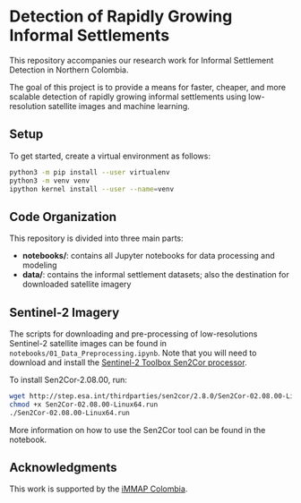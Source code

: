 # Detection of Rapidly Growing Informal Settlements 

This repository accompanies our research work for Informal Settlement Detection in Northern Colombia.

The goal of this project is to provide a means for faster, cheaper, and more scalable detection of rapidly growing informal settlements using low-resolution satellite images and machine learning.

## Setup 
To get started, create a virtual environment as follows:
```sh
python3 -m pip install --user virtualenv
python3 -m venv venv
ipython kernel install --user --name=venv
```

## Code Organization
This repository is divided into three main parts:

- **notebooks/**: contains all Jupyter notebooks for data processing and modeling
- **data/**: contains the informal settlement datasets; also the destination for downloaded satellite imagery

## Sentinel-2 Imagery
The scripts for downloading and pre-processing of low-resolutions Sentinel-2 satellite images can be found in `notebooks/01_Data_Preprocessing.ipynb`. Note that you will need to download and install the [Sentinel-2 Toolbox Sen2Cor processor](http://step.esa.int/main/third-party-plugins-2/sen2cor/sen2cor_v2-8/).

To install Sen2Cor-2.08.00, run:
```sh
wget http://step.esa.int/thirdparties/sen2cor/2.8.0/Sen2Cor-02.08.00-Linux64.run
chmod +x Sen2Cor-02.08.00-Linux64.run
./Sen2Cor-02.08.00-Linux64.run
```
More information on how to use the Sen2Cor tool can be found in the notebook.

## Acknowledgments
This work is supported by the [iMMAP Colombia](https://immap.org/colombia/).

